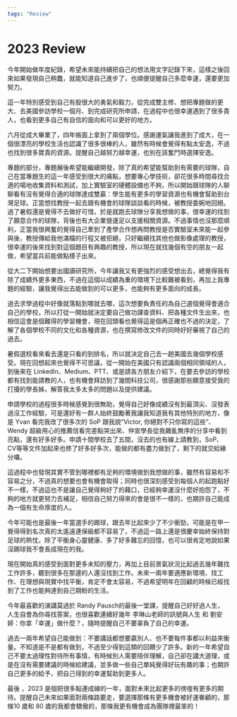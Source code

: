 ```yaml
---
tags: "Review"
---
```


# 2023 Review

今年開始做年度紀錄，希望未來能持續把自己的想法用文字記錄下來，這樣之後回來如果發現自己稍蠢，就能知道自己進步了，也順便提醒自己多麼幸運，還要更加努力。

這一年特別感受到自己有股很大的勇氣和毅力，從完成雙主修、想把專題做的更大、去美國參訪學校一個月、到完成研究所申請，在過程中也很幸運遇到了很多貴人，也看到更多自己有自信的面向和可以更好的地方。

六月從成大畢業了，四年帳面上拿到了兩個學位。感謝運氣讓我進到了成大，在一個很漂亮的學校生活也認識了很多很棒的人，雖然有時候會覺得有點太安逸，不過也找到很多寶貴的資源。提醒自己越努力越幸運，也別在該奮鬥時選擇安逸。

專題的部分，專題展後希望能繼續開發，除了真的希望能幫助到有需要的球隊，自己在當專題生的這一年感受到很大的痛點，想要專心學技術，卻花很多時間尋找合適的場地收集資料和測試，加上實驗室的硬體設備也不夠，所以開始跟球隊的人聊聊看有沒有覺得合適的球隊達成雙贏：學生能有更多的學習資源也有機會幫助到台灣足球。正當想找教授一起去跟有機會的球隊談談看的時候，被教授委婉地回絕。過了暑假還是覺得不去做好可惜，於是就跑去球隊分享我想做的事，很幸運的找到了願意合作的球隊，背後也有大企業營運足以支援相關資源。不過事情也沒那麼順利，正當我很興奮的覺得自己牽到了產學合作想再問教授是否實驗室未來能一起參與後，教授傳給我他滿檔的行程又被拒絕，只好繼續找其他也做影像處理的教授，很幸運的後來找到對這個題目有興趣的教授，所以現在就找幾個有空的朋友一起做，希望當兵前能做點樣子出來。

從大二下開始想要出國讀研究所，今年讓我又有更強烈的感受想出去，總覺得我有除了成績外更多東西，不過在這個以成績為重的環境下比較難被看到，再加上我專題的經驗，讓我覺得出去能做到的可以更多，也能夠有更多面向的成長。

過去求學過程中好像就落點到哪就去哪，這次想要負責任的為自己選個覺得會適合自己的學校，所以打從一開始就決定要自己做功課查資料、把各種文件生出來，也相信這會是個難得的學習機會，現在回頭看也覺得這是個再正確也不過的決定，了解了各個學校不同的文化和各種資源，也在撰寫修改文件的同時好好審視了自己的過去。

暑假選校看來看去還是只看的到排名，所以就決定自己去一趟美國去幾個學校感受。現在回想起來也覺得不可思議，從一開始在美國只有認識兩個相同領域的人，到後來在 LinkedIn、Medium、PTT、或是請各方朋友介紹下，在要去參訪的學校都有找到能請教的人，也有機會拜訪到了幾間科技公司，很感謝那些願意接受我的打擾的學長姊，解答我太多太多的問題以及提供建議。

申請學校的過程很多時候感覺到很無助，覺得自己好像成績沒有到最頂尖、沒發表過沒工作經驗，可是還好有一群人始終鼓勵著我讓我知道我有其他特別的地方，像是 Yvan 看完我改了很多次的 SoP 跟我說“Victor, 你絕對不只你寫的這些”、Wendy 超級用心的推薦信看完差點哭出來、仲宣學長從我雜亂無序的分享中看到亮點，還有好多好多。申請十間學校去了五間，沒去的也有線上請教到，SoP、CV等等文件加起來也修了好多好多次，能做的都有盡力做到了，剩下的就交給緣分囉。

這過程中也發現其實不管到哪裡都有足夠的環境做到我想做的事，雖然有容易和不容易之分，不過真的想要也會有機會取得；同時也很深刻感受到每個人的起跑點好不一樣，不過這也不是讓自己覺得夠好了的藉口，已經夠幸運沒什麼好抱怨了，不夠的地方就更努力去補足，相信自己努力得來的會是很不一樣的，也期許自己能成為一個有生命厚度的人。

今年可能也是最後一年當選手的踢球，跟去年比起來少了不少衝勁，可能是在甲一覺得得到名次真的太遙遠連保級都不容易了，不過這一路上還是很慶幸始終保持對足球的熱忱，除了平衡身心靈健康、多了好多難忘的回憶，也可以很肯定地說如果沒踢球我不會長成現在的我。

現在開始真的感受到面對更多未知的壓力，再加上目前景氣狀況比起過去幾年難找工作許多，聽到很多在那邊的人還沒找到工作。未來一兩年要適應新環境、找工作、在理想與現實中找平衡，肯定不會太容易，不過希望明年在回顧的時候已經找到了工作也能夠達到自己期盼的生活。

今年最喜歡的演講莫過於 Randy Pausch的最後一堂課，提醒自己好好過人生，人生自會為你尋找答案，也很喜歡連續好幾年 李琳山老師的訊號與人生 和 劉安婷：你拿「幸運」做什麼？，隨時提醒自己不要辜負了自己的幸運。

過去一兩年希望自己能做到：不要講話都想要贏別人、也不要每件事都以利益來衡量。不知道是不是都有做到，不過至少得到這類的回饋少了許多。新的一年希望自己不要太過理性對待所有事情，有時候別人需要陪伴理解，自己卻在講大道理，或是在沒有需要建議的時候給建議，並多做一些自己單純覺得好玩有趣的事；也期許自己更多的給予，把自己得到的幸運幫助到更多人。

最後 ，2023 是個把很多點連成線的一年，面對未來比起更多的徬徨有更多的期待。提醒自己未來如果面對兩條路要走，要選擇那條有更多機會被好運眷顧的，那條10 歲和 80 歲的我都會驕傲的，那條我更有機會成為團隊裡最笨的！
